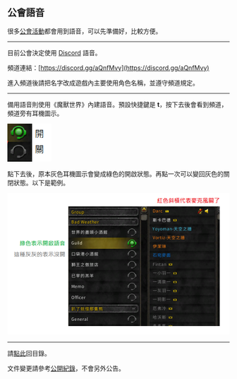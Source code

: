 ## 公會語音

很多[公會活動](activities.html)都會用到語音，可以先準備好，比較方便。

---

目前公會決定使用 [Discord](https://discordapp.com/) 語音。

頻道連結：[https://discord.gg/aQnfMvy](https://discord.gg/aQnfMvy)

進入頻道後請把名字改成遊戲內主要使用角色名稱，並遵守頻道規定。

---

備用語音則使用《魔獸世界》內建語音。預設快捷鍵是 **t**，按下去後會看到頻道，頻道旁有耳機圖示。

![](img_voicechat.png)

點下去後，原本灰色耳機圖示會變成綠色的開啟狀態。再點一次可以變回灰色的關閉狀態。以下是範例。

![](img_voicechat_example.png)

---

請[點此](index.html)回目錄。

文件變更請參考[公開紀錄](https://github.com/badbadweather/badbadweather.github.io/commits/master/voicechat.md)，不會另外公告。
